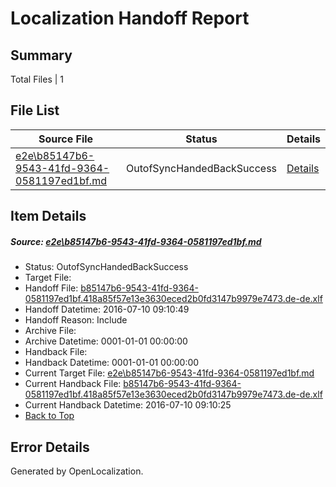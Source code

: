 # <a name='report-top'></a> Localization Handoff Report

## Summary
 Total Files | 1

## File List
 Source File | Status | Details 
 ----------- | ------ | ------- 
 [e2e\b85147b6-9543-41fd-9364-0581197ed1bf.md](https://github.com/OpenLocalizationTestOrg/oltest/blob/9cbb7f91cc5061b9f146e54fdc82aefe42010541/e2e/b85147b6-9543-41fd-9364-0581197ed1bf.md) | OutofSyncHandedBackSuccess | [Details](#d53becad73786522a8ffc79709478c437d3560991)

## Item Details
##### <a name='d53becad73786522a8ffc79709478c437d3560991'></a> Source: [e2e\b85147b6-9543-41fd-9364-0581197ed1bf.md](https://github.com/OpenLocalizationTestOrg/oltest/blob/9cbb7f91cc5061b9f146e54fdc82aefe42010541/e2e/b85147b6-9543-41fd-9364-0581197ed1bf.md)
* Status: OutofSyncHandedBackSuccess
* Target File: 
* Handoff File: [b85147b6-9543-41fd-9364-0581197ed1bf.418a85f57e13e3630eced2b0fd3147b9979e7473.de-de.xlf](https://github.com/OpenLocalizationTestOrg/olhandoff-e2e/blob/7383affca69b9270904c352fed240053f9fb158e/ol-handoff/OpenLocalizationTestOrg/oltest-dede-fly/ci/ht/b85147b6-9543-41fd-9364-0581197ed1bf.418a85f57e13e3630eced2b0fd3147b9979e7473.de-de.xlf)
* Handoff Datetime: 2016-07-10 09:10:49
* Handoff Reason: Include
* Archive File: 
* Archive Datetime: 0001-01-01 00:00:00
* Handback File: 
* Handback Datetime: 0001-01-01 00:00:00
* Current Target File: [e2e\b85147b6-9543-41fd-9364-0581197ed1bf.md](https://github.com/OpenLocalizationTestOrg/oltest-dede-fly/blob/d1360cf505ddf3df4234b5a88ac1e249952b0c3d/e2e/b85147b6-9543-41fd-9364-0581197ed1bf.md)
* Current Handback File: [b85147b6-9543-41fd-9364-0581197ed1bf.418a85f57e13e3630eced2b0fd3147b9979e7473.de-de.xlf](https://github.com/OpenLocalizationTestOrg/olhandback-e2e/blob/48b9197635e2aeaa6e2dfc5b7531e0e3540916be/ol-handback/OpenLocalizationTestOrg/oltest-dede-fly/ci/ht/b85147b6-9543-41fd-9364-0581197ed1bf.418a85f57e13e3630eced2b0fd3147b9979e7473.de-de.xlf)
* Current Handback Datetime: 2016-07-10 09:10:25
* [Back to Top](#report-top)


## Error Details

Generated by OpenLocalization.
